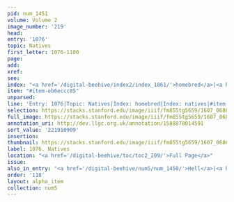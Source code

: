 ```yaml
---
pid: num_1451
volume: Volume 2
image_number: '219'
head:
entry: '1076'
topic: Natives
first_letter: 1076-1100
page:
add:
xref:
see:
index: "<a href='/digital-beehive/index2/index_1861/'>homebred</a>|<a href='/digital-beehive/index3/index_2648/'>natives</a>"
item: "#item-eb6eccc85"
unparsed:
line: 'Entry: 1076|Topic: Natives|Index: homebred|Index: natives|#item-eb6eccc85'
selection: https://stacks.stanford.edu/image/iiif/fm855tg5659/1607_0686/424,909,2774,166/full/0/default.jpg
full_image: https://stacks.stanford.edu/image/iiif/fm855tg5659/1607_0686/full/full/0/default.jpg
annotation_uri: http://dev.llgc.org.uk/annotation/1588878014591
sort_value: '221910909'
insertion:
thumbnail: https://stacks.stanford.edu/image/iiif/fm855tg5659/1607_0686/424,909,600,180/250,/0/default.jpg
label: 1076. Natives
location: "<a href='/digital-beehive/toc/toc2_209/'>Full Page</a>"
issue:
also_in_entry: "<a href='/digital-beehive/num5/num_1450/'>Hell</a>|<a href='/digital-beehive/num5/num_1452/'>Stranger</a>"
order: '118'
layout: alpha_item
collection: num5
---
```

